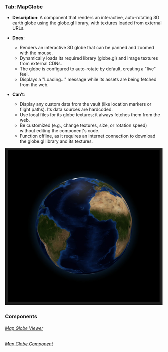 
### Tab: MapGlobe

- **Description**: A component that renders an interactive, auto-rotating 3D earth globe using the globe.gl library, with textures loaded from external URLs.

- **Does**:
   
    - Renders an interactive 3D globe that can be panned and zoomed with the mouse.
    - Dynamically loads its required library (globe.gl) and image textures from external CDNs.
    - The globe is configured to auto-rotate by default, creating a "live" feel.
    - Displays a "Loading..." message while its assets are being fetched from the web.

- **Can’t**:
    
    - Display any custom data from the vault (like location markers or flight paths). Its data sources are hardcoded.
    - Use local files for its globe textures; it always fetches them from the web.
    - Be customized (e.g., change textures, size, or rotation speed) without editing the component's code.
    - Function offline, as it requires an internet connection to download the globe.gl library and its textures.


![map_globe.webp](/_RESOURCES/IMAGES/map_globe.webp)



### Components

###### [Map Globe Viewer](D.q.mapglobe.viewer.md)

###### [Map Globe Component](D.q.mapglobe.component.md)
